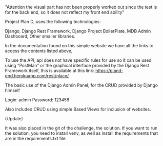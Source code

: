 "Attention the visual part has not been properly worked out since the test is for the back end, so it does not reflect my front end ability"


Project Plan D, uses the following technologies:

Django,
Django Rest Framework,
Django Project BoilerPlate,
MDB Admin Dashboard,
Other smaller libraries.

In the documentation found on this simple website we have all the links to access the contents listed above,

To use the API, api does not have specific rules for use so it can be used using "PostMan" or the graphical interface
provided by the Django Rest Framework itself, this is available at this link:
https://pland-end.herokuapp.com/rest/place/

The basic use of the Django Admin Panel, for the CRUD provided by Django himself

Login: admin
Password: 123456

Also included CRUD using simple Based Views for inclusion of websites.


(Update)


It was also placed in the git of the challenge, the solution.
If you want to run the solution, you need to install venv, as well as install the requirements that are in
the requirements.txt file